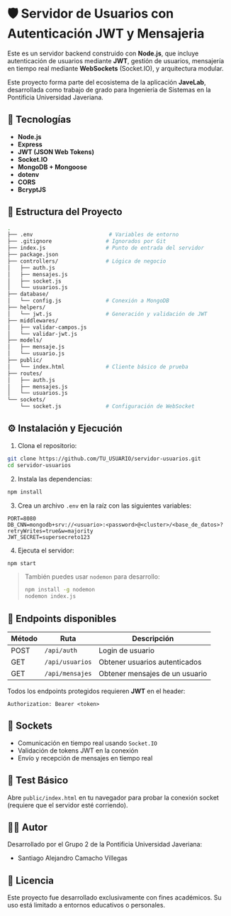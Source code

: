 # 🛡️ Servidor de Usuarios con Autenticación JWT y Mensajeria

Este es un servidor backend construido con **Node.js**, que incluye autenticación de usuarios mediante **JWT**, gestión de usuarios, mensajería en tiempo real mediante **WebSockets** (Socket.IO), y arquitectura modular.

Este proyecto forma parte del ecosistema de la aplicación **JaveLab**, desarrollada como trabajo de grado para Ingeniería de Sistemas en la Pontificia Universidad Javeriana.

## 🚀 Tecnologías

- **Node.js**
- **Express**
- **JWT (JSON Web Tokens)**
- **Socket.IO**
- **MongoDB + Mongoose**
- **dotenv**
- **CORS**
- **BcryptJS**

## 📁 Estructura del Proyecto

```bash
.
├── .env                        # Variables de entorno
├── .gitignore                 # Ignorados por Git
├── index.js                   # Punto de entrada del servidor
├── package.json
├── controllers/               # Lógica de negocio
│   ├── auth.js
│   ├── mensajes.js
│   ├── socket.js
│   └── usuarios.js
├── database/
│   └── config.js              # Conexión a MongoDB
├── helpers/
│   └── jwt.js                 # Generación y validación de JWT
├── middlewares/
│   ├── validar-campos.js
│   └── validar-jwt.js
├── models/
│   ├── mensaje.js
│   └── usuario.js
├── public/
│   └── index.html             # Cliente básico de prueba
├── routes/
│   ├── auth.js
│   ├── mensajes.js
│   └── usuarios.js
└── sockets/
    └── socket.js              # Configuración de WebSocket
```

## ⚙️ Instalación y Ejecución

1. Clona el repositorio:

```bash
git clone https://github.com/TU_USUARIO/servidor-usuarios.git
cd servidor-usuarios
```

2. Instala las dependencias:

```bash
npm install
```

3. Crea un archivo `.env` en la raíz con las siguientes variables:

```env
PORT=8080
DB_CNN=mongodb+srv://<usuario>:<password>@<cluster>/<base_de_datos>?retryWrites=true&w=majority
JWT_SECRET=supersecreto123
```

4. Ejecuta el servidor:

```bash
npm start
```

> También puedes usar `nodemon` para desarrollo:
> ```bash
> npm install -g nodemon
> nodemon index.js
> ```

## 📡 Endpoints disponibles

| Método | Ruta             | Descripción                         |
|--------|------------------|-------------------------------------|
| POST   | `/api/auth`      | Login de usuario                    |
| GET    | `/api/usuarios`  | Obtener usuarios autenticados       |
| GET    | `/api/mensajes`  | Obtener mensajes de un usuario      |

Todos los endpoints protegidos requieren **JWT** en el header:  
```
Authorization: Bearer <token>
```

## 💬 Sockets

- Comunicación en tiempo real usando `Socket.IO`
- Validación de tokens JWT en la conexión
- Envío y recepción de mensajes en tiempo real

## 🧪 Test Básico

Abre `public/index.html` en tu navegador para probar la conexión socket (requiere que el servidor esté corriendo).

## 🧑‍💻 Autor

Desarrollado por el Grupo 2 de la Pontificia Universidad Javeriana:

- Santiago Alejandro Camacho Villegas

## 📜 Licencia

Este proyecto fue desarrollado exclusivamente con fines académicos. Su uso está limitado a entornos educativos o personales.
